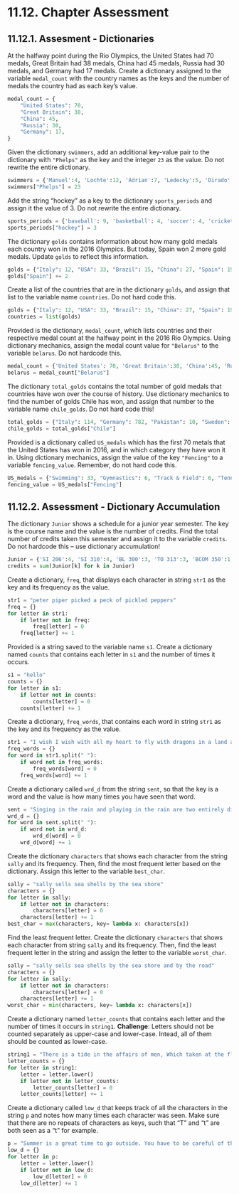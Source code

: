 # 11.12. Chapter Assessment

## 11.12.1. Assesment - Dictionaries

At the halfway point during the Rio Olympics, the United States had 70 medals,
Great Britain had 38 medals, China had 45 medals, Russia had 30 medals, and
Germany had 17 medals. Create a dictionary assigned to the variable
`medal_count` with the country names as the keys and the number of medals the
country had as each key’s value.
```python
medal_count = {
    "United States": 70,
    "Great Britain": 38,
    "China": 45,
    "Russia": 30,
    "Germany": 17,
}
```

Given the dictionary `swimmers`, add an additional key-value pair to the dictionary
with `"Phelps"` as the key and the integer `23` as the value. Do not rewrite the
entire dictionary.
```python
swimmers = {'Manuel':4, 'Lochte':12, 'Adrian':7, 'Ledecky':5, 'Dirado':4}
swimmers["Phelps"] = 23
```

Add the string “hockey” as a key to the dictionary `sports_periods` and assign it
the value of 3. Do not rewrite the entire dictionary.
```python
sports_periods = {'baseball': 9, 'basketball': 4, 'soccer': 4, 'cricket': 2}
sports_periods["hockey"] = 3
```

The dictionary `golds` contains information about how many gold medals each country
won in the 2016 Olympics. But today, Spain won 2 more gold medals. Update `golds` to
reflect this information.
```python
golds = {"Italy": 12, "USA": 33, "Brazil": 15, "China": 27, "Spain": 19, "Canada": 22, "Argentina": 8, "England": 29}
golds["Spain"] += 2 
```

Create a list of the countries that are in the dictionary `golds`, and assign that
list to the variable name `countries`. Do not hard code this.
```python
golds = {"Italy": 12, "USA": 33, "Brazil": 15, "China": 27, "Spain": 19, "Canada": 22, "Argentina": 8, "England": 29}
countries = list(golds)
```

Provided is the dictionary, `medal_count`, which lists countries and their respective
medal count at the halfway point in the 2016 Rio Olympics. Using dictionary mechanics,
assign the medal count value for `"Belarus"` to the variable `belarus`. Do not hardcode
this.
```python
medal_count = {'United States': 70, 'Great Britain':38, 'China':45, 'Russia':30, 'Germany':17, 'Italy':22, 'France': 22, 'Japan':26, 'Australia':22, 'South Korea':14, 'Hungary':12, 'Netherlands':10, 'Spain':5, 'New Zealand':8, 'Canada':13, 'Kazakhstan':8, 'Colombia':4, 'Switzerland':5, 'Belgium':4, 'Thailand':4, 'Croatia':3, 'Iran':3, 'Jamaica':3, 'South Africa':7, 'Sweden':6, 'Denmark':7, 'North Korea':6, 'Kenya':4, 'Brazil':7, 'Belarus':4, 'Cuba':5, 'Poland':4, 'Romania':4, 'Slovenia':3, 'Argentina':2, 'Bahrain':2, 'Slovakia':2, 'Vietnam':2, 'Czech Republic':6, 'Uzbekistan':5}
belarus = medal_count["Belarus"]
```

The dictionary `total_golds` contains the total number of gold medals that countries
have won over the course of history. Use dictionary mechanics to find the number
of golds Chile has won, and assign that number to the variable name `chile_golds`.
Do not hard code this!
```python
total_golds = {"Italy": 114, "Germany": 782, "Pakistan": 10, "Sweden": 627, "USA": 2681, "Zimbabwe": 8, "Greece": 111, "Mongolia": 24, "Brazil": 108, "Croatia": 34, "Algeria": 15, "Switzerland": 323, "Yugoslavia": 87, "China": 526, "Egypt": 26, "Norway": 477, "Spain": 133, "Australia": 480, "Slovakia": 29, "Canada": 22, "New Zealand": 100, "Denmark": 180, "Chile": 13, "Argentina": 70, "Thailand": 24, "Cuba": 209, "Uganda": 7,  "England": 806, "Denmark": 180, "Ukraine": 122, "Bahamas": 12}
chile_golds = total_golds["Chile"]
```

Provided is a dictionary called `US_medals` which has the first 70 metals that the
United States has won in 2016, and in which category they have won it in. Using
dictionary mechanics, assign the value of the key `"Fencing"` to a variable
`fencing_value`. Remember, do not hard code this.
```python
US_medals = {"Swimming": 33, "Gymnastics": 6, "Track & Field": 6, "Tennis": 3, "Judo": 2, "Rowing": 2, "Shooting": 3, "Cycling - Road": 1, "Fencing": 4, "Diving": 2, "Archery": 2, "Cycling - Track": 1, "Equestrian": 2, "Golf": 1, "Weightlifting": 1}
fencing_value = US_medals["Fencing"]
```

## 11.12.2. Assessment - Dictionary Accumulation

The dictionary `Junior` shows a schedule for a junior year semester. The key is
the course name and the value is the number of credits. Find the total number
of credits taken this semester and assign it to the variable `credits`. Do not
hardcode this – use dictionary accumulation!
```python
Junior = {'SI 206':4, 'SI 310':4, 'BL 300':3, 'TO 313':3, 'BCOM 350':1, 'MO 300':3}
credits = sum(Junior[k] for k in Junior)
```

Create a dictionary, `freq`, that displays each character in string `str1` as the
key and its frequency as the value.
```python
str1 = "peter piper picked a peck of pickled peppers"
freq = {}
for letter in str1:
    if letter not in freq:
        freq[letter] = 0
    freq[letter] += 1
```

Provided is a string saved to the variable name `s1`. Create a dictionary named
`counts` that contains each letter in `s1` and the number of times it occurs.
```python
s1 = "hello"
counts = {}
for letter in s1:
    if letter not in counts:
        counts[letter] = 0
    counts[letter] += 1
```

Create a dictionary, `freq_words`, that contains each word in string `str1` as the
key and its frequency as the value.
```python
str1 = "I wish I wish with all my heart to fly with dragons in a land apart"
freq_words = {}
for word in str1.split(" "):
    if word not in freq_words:
        freq_words[word] = 0
    freq_words[word] += 1
```

Create a dictionary called `wrd_d` from the string `sent`, so that the key is a word
and the value is how many times you have seen that word.
```python
sent = "Singing in the rain and playing in the rain are two entirely different situations but both can be good"
wrd_d = {}
for word in sent.split(" "):
    if word not in wrd_d:
        wrd_d[word] = 0
    wrd_d[word] += 1
```

Create the dictionary `characters` that shows each character from the string `sally`
and its frequency. Then, find the most frequent letter based on the dictionary.
Assign this letter to the variable `best_char`.
```python
sally = "sally sells sea shells by the sea shore"
characters = {}
for letter in sally:
    if letter not in characters:
        characters[letter] = 0
    characters[letter] += 1
best_char = max(characters, key= lambda x: characters[x])
```

Find the least frequent letter. Create the dictionary `characters` that shows each
character from string `sally` and its frequency. Then, find the least frequent
letter in the string and assign the letter to the variable `worst_char`.
```python
sally = "sally sells sea shells by the sea shore and by the road"
characters = {}
for letter in sally:
    if letter not in characters:
        characters[letter] = 0
    characters[letter] += 1
worst_char = min(characters, key= lambda x: characters[x])
```

Create a dictionary named `letter_counts` that contains each letter and the number
of times it occurs in `string1`. **Challenge**: Letters should not be counted separately
as upper-case and lower-case. Intead, all of them should be counted as lower-case.
```python
string1 = "There is a tide in the affairs of men, Which taken at the flood, leads on to fortune. Omitted, all the voyage of their life is bound in shallows and in miseries. On such a full sea are we now afloat. And we must take the current when it serves, or lose our ventures."
letter_counts = {}
for letter in string1:
    letter = letter.lower()
    if letter not in letter_counts:
        letter_counts[letter] = 0
    letter_counts[letter] += 1
```

Create a dictionary called `low_d` that keeps track of all the characters in the
string `p` and notes how many times each character was seen. Make sure that there
are no repeats of characters as keys, such that “T” and “t” are both seen as
a “t” for example.
```python
p = "Summer is a great time to go outside. You have to be careful of the sun though because of the heat."
low_d = {}
for letter in p:
    letter = letter.lower()
    if letter not in low_d:
        low_d[letter] = 0
    low_d[letter] += 1
```
